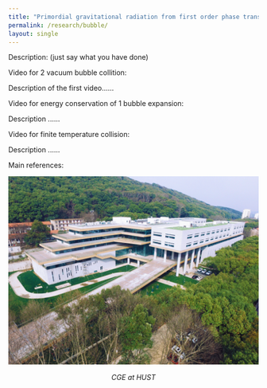 ```yaml
---
title: "Primordial gravitational radiation from first order phase transition in the early universe"
permalink: /research/bubble/
layout: single
---
```


Description: (just say what you have done)

Video for 2 vacuum bubble collition: 

Description of the first video......

Video for energy conservation of 1 bubble expansion:

Description ...... 

Video for finite temperature collision:

Description ...... 


Main references:


<div style="text-align: center;">
  <img src="/files/CGEpicture.png" alt="Experiment Setup for Project 1" />
  <p><em>CGE at HUST</em></p>
</div>


